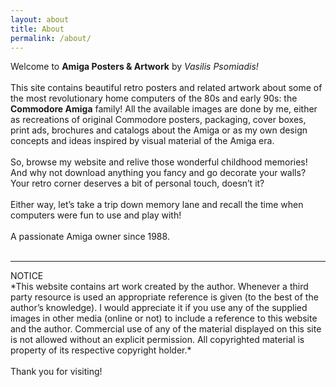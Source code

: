 ```yaml
---
layout: about
title: About
permalink: /about/
---
```


Welcome to **Amiga Posters & Artwork** by *Vasilis Psomiadis!*
<br><br>
This site contains beautiful retro posters and related artwork about some of the most revolutionary home computers of the 80s and early 90s: the **Commodore Amiga** family! All the available images are done by me, either as recreations of original Commodore posters, packaging, cover boxes, print ads, brochures and catalogs about the Amiga or as my own design concepts and ideas inspired by visual material of the Amiga era.
<br><br>
So, browse my website and relive those wonderful childhood memories! And why not download anything you fancy and go decorate your walls? Your retro corner deserves a bit of personal touch, doesn’t it?
<br><br>
Either way, let’s take a trip down memory lane and recall the time when computers were fun to use and play with!
<br><br>
A passionate Amiga owner since 1988.
<br><br>
<hr>
NOTICE
<br>
*This website contains art work created by the author. Whenever a third party resource is used an appropriate reference is given (to the best of the author’s knowledge). I would appreciate it if you use any of the supplied images in other media (online or not) to include a reference to this website and the author. Commercial use of any of the material displayed on this site is not allowed without an explicit permission. All copyrighted material is property of its respective copyright holder.*
<br><br>
Thank you for visiting!




